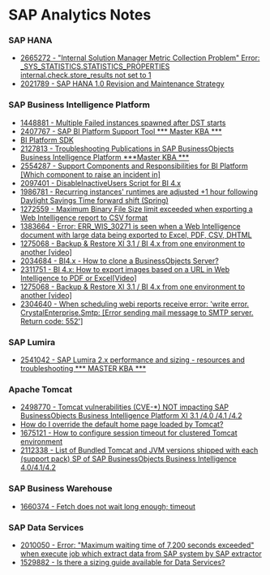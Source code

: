 # SAP Analytics Notes

###  SAP HANA
* [2665272 - "Internal Solution Manager Metric Collection Problem" Error: _SYS_STATISTICS.STATISTICS_PROPERTIES internal.check.store_results not set to 1](https://launchpad.support.sap.com/#/notes/2665272)
* [2021789 - SAP HANA 1.0 Revision and Maintenance Strategy](https://launchpad.support.sap.com/#/notes/2021789)

### SAP Business Intelligence Platform

* [1448881 - Multiple Failed instances spawned after DST starts](https://launchpad.support.sap.com/#/notes/1448881)
* [2407767 - SAP BI Platform Support Tool *** Master KBA ***](https://launchpad.support.sap.com/#/notes/2407767)
* [BI Platform SDK](https://archive.sap.com/documents/docs/DOC-38051)
* [2127813 - Troubleshooting Publications in SAP BusinessObjects Business Intelligence Platform ***Master KBA ***](https://launchpad.support.sap.com/#/notes/2127813)
* [2554287 - Support Components and Responsibilities for BI Platform [Which component to raise an incident in]](https://launchpad.support.sap.com/#/notes/2554287)
* [2097401 - DisableInactiveUsers Script for BI 4.x](https://launchpad.support.sap.com/#/notes/2097401)
* [1986781 - Recurring instances' runtimes are adjusted +1 hour following Daylight Savings Time forward shift (Spring)](https://launchpad.support.sap.com/#/notes/1986781)
* [1272559 - Maximum Binary File Size limit exceeded when exporting a Web Intelligence report to CSV format](https://launchpad.support.sap.com/#/notes/1272559)
* [1383664 - Error: ERR_WIS_30271 is seen when a Web Intelligence document with large data being exported to Excel, PDF, CSV, DHTML](https://launchpad.support.sap.com/#/notes/1272559)
* [1275068 - Backup & Restore XI 3.1 / BI 4.x from one environment to another [video]](https://launchpad.support.sap.com/#/notes/1275068)
* [2034684 - BI4.x - How to clone a BusinessObjects Server?](https://launchpad.support.sap.com/#/notes/2034684)
* [2311751 - BI 4.x: How to export images based on a URL in Web Intelligence to PDF or Excel[Video]](https://launchpad.support.sap.com/#/notes/2311751)
* [1275068 - Backup & Restore XI 3.1 / BI 4.x from one environment to another [video]](https://launchpad.support.sap.com/#/notes/1275068)
* [2304640 - When scheduling webi reports receive error: 'write error. CrystalEnterprise.Smtp: [Error sending mail message to SMTP server. Return code: 552']](https://launchpad.support.sap.com/#/notes/2304640)


### SAP Lumira

* [2541042 - SAP Lumira 2.x performance and sizing - resources and troubleshooting *** MASTER KBA ***](https://launchpad.support.sap.com/#/notes/2541042)

### Apache Tomcat

* [2498770 - Tomcat vulnerabilities (CVE-*) NOT impacting SAP BusinessObjects Business Intelligence Platform XI 3.1 /4.0 /4.1 /4.2](https://launchpad.support.sap.com/#/notes/2498770)
* [How do I override the default home page loaded by Tomcat?](https://wiki.apache.org/tomcat/HowTo#How_do_I_override_the_default_home_page_loaded_by_Tomcat.3F)
* [1675121 - How to configure session timeout for clustered Tomcat environment](https://launchpad.support.sap.com/#/notes/1675121)
* [2112338 - List of Bundled Tomcat and JVM versions shipped with each (support pack) SP of SAP BusinessObjects Business Intelligence 4.0/4.1/4.2](https://launchpad.support.sap.com/#/notes/2112338)
### SAP Business Warehouse

* [1660374 - Fetch does not wait long enough; timeout](https://wiki.apache.org/tomcat/HowTo#How_do_I_override_the_default_home_page_loaded_by_Tomcat.3F)

### SAP Data Services

* [2010050 - Error: "Maximum waiting time of 7,200 seconds exceeded" when execute job which extract data from SAP system by SAP extractor](https://launchpad.support.sap.com/#/notes/2010050)
* [1529882 - Is there a sizing guide available for Data Services?](https://launchpad.support.sap.com/#/notes/1529882)
